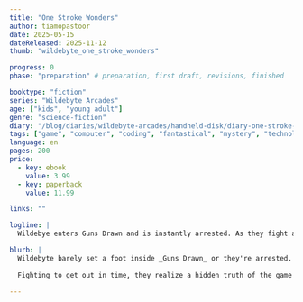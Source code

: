 ```yaml
---
title: "One Stroke Wonders"
author: tiamopastoor
date: 2025-05-15
dateReleased: 2025-11-12
thumb: "wildebyte_one_stroke_wonders"

progress: 0
phase: "preparation" # preparation, first draft, revisions, finished

booktype: "fiction"
series: "Wildebyte Arcades"
age: ["kids", "young adult"] 
genre: "science-fiction"
diary: "/blog/diaries/wildebyte-arcades/handheld-disk/diary-one-stroke-wonders/"
tags: ["game", "computer", "coding", "fantastical", "mystery", "technology", "adventure"]
language: en
pages: 200
price:
  - key: ebook
    value: 3.99
  - key: paperback
    value: 11.99

links: ""

logline: |
  Wildebye enters Guns Drawn and is instantly arrested. As they fight against the strict Pencil Police, they realize a magical way around all the rules and abuse it to get out. But removing all moderation from a game opened the door wide for even worse entities to come in and wreak havoc.

blurb: |
  Wildebyte barely set a foot inside _Guns Drawn_ or they're arrested. A very strict police names hundreds of laws they broke and thus sentences them to death. 
  
  Fighting to get out in time, they realize a hidden truth of the game and abuse it to overthrow the leaders---until they realize removing all moderation and guard rails let in an even worse group of entities. 

---
```


